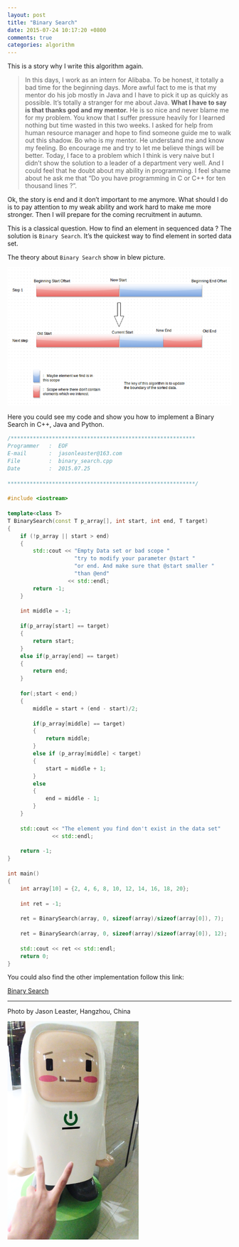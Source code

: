 ```yaml
---
layout: post
title: "Binary Search"
date: 2015-07-24 10:17:20 +0800
comments: true
categories: algorithm
---
```

This is a story why I write this algorithm again.

> In this days, I work as an intern for Alibaba. To be honest, it totally a bad time for the beginning days. More awful fact to me is that my mentor do his job mostly in Java and I have to pick it up as quickly as possible. It’s totally a stranger for me about Java. **What I have to say is that thanks god and my mentor.** He is so nice and never blame me for my problem. You know that I suffer pressure heavily for I learned nothing but time wasted in this two weeks. I asked for help from human resource manager and hope to find someone guide me to walk out this shadow. Bo who is my mentor. He understand me and know my feeling. Bo encourage me and try to let me believe things will be better. Today, I face to a problem which I think is very naive but I didn’t show the solution to a leader of a department very well. And I could feel that he doubt about my ability in programming. I feel shame about he ask me that “Do you have programming in C or C++ for ten thousand lines ?”.

<!-- more -->

Ok, the story is end and it don’t important to me anymore. What should I do is to pay attention to my weak ability and work hard to make me more stronger. Then I will prepare for the coming recruitment in autumn.

This is a classical question. How to find an element in sequenced data ? The solution is `Binary Search`. It’s the quickest way to find element in sorted data set.

The theory about `Binary Search` show in blew picture.

![images](/images/img_for_2015_07_24/binary_search.png)

Here you could see my code and show you how to implement a Binary Search in C++, Java and Python.	

``` C++
/**********************************************************
Programmer   :  EOF
E-mail       :  jasonleaster@163.com
File         :  binary_search.cpp
Date         :  2015.07.25

***********************************************************/

#include <iostream>

template<class T>
T BinarySearch(const T p_array[], int start, int end, T target)
{
    if (!p_array || start > end)
    {
        std::cout << "Empty Data set or bad scope "
                     "try to modify your parameter @start "
                     "or end. And make sure that @start smaller "
                     "than @end"
                   << std::endl;
        return -1;
    }

    int middle = -1;

    if(p_array[start] == target)
    {
        return start;
    }
    else if(p_array[end] == target)
    {
        return end;
    }

    for(;start < end;)
    {
        middle = start + (end - start)/2;

        if(p_array[middle] == target)
        {
            return middle;
        }
        else if (p_array[middle] < target)
        {
            start = middle + 1;
        }
        else
        {
            end = middle - 1;
        }
    }

    std::cout << "The element you find don't exist in the data set"
              << std::endl;

    return -1;
}

int main()
{
    int array[10] = {2, 4, 6, 8, 10, 12, 14, 16, 18, 20};

    int ret = -1;

    ret = BinarySearch(array, 0, sizeof(array)/sizeof(array[0]), 7);

    ret = BinarySearch(array, 0, sizeof(array)/sizeof(array[0]), 12);

    std::cout << ret << std::endl;
    return 0;
}
```

You could also find the other implementation follow this link:

[Binary Search](https://github.com/jasonleaster/Algorithm/tree/master/Binary_search)

----------
Photo by Jason Leaster, Hangzhou, China

![images](/images/img_for_2015_07_24/cute.png)


